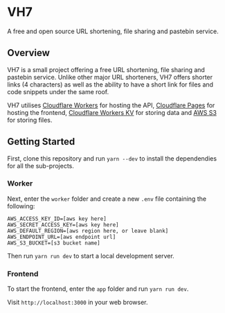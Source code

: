 # VH7
A free and open source URL shortening, file sharing and pastebin service.

## Overview

VH7 is a small project offering a free URL shortening, file sharing and pastebin service. Unlike other major URL shorteners, VH7 offers shorter links (4 characters) as well as the ability to have a short link for files and code snippets under the same roof.

VH7 utilises [Cloudflare Workers](https://workers.cloudflare.com/) for hosting the API, [Cloudflare Pages](https://pages.cloudflare.com/) for hosting the frontend, [Cloudflare Workers KV](https://www.cloudflare.com/en-gb/products/workers-kv/) for storing data and [AWS S3](https://aws.amazon.com/s3/) for storing files.

## Getting Started

First, clone this repository and run `yarn --dev` to install the dependendies for all the sub-projects.

### Worker

Next, enter the `worker` folder and create a new `.env` file containing the following:

```
AWS_ACCESS_KEY_ID=[aws key here]
AWS_SECRET_ACCESS_KEY=[aws key here]
AWS_DEFAULT_REGION=[aws region here, or leave blank]
AWS_ENDPOINT_URL=[aws endpoint url]
AWS_S3_BUCKET=[s3 bucket name]
```

Then run `yarn run dev` to start a local development server.

### Frontend

To start the frontend, enter the `app` folder and run `yarn run dev`.

Visit `http://localhost:3000` in your web browser.
